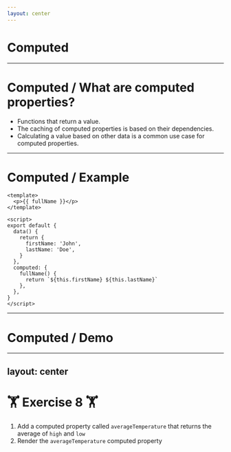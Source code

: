 ```yaml
---
layout: center
---
```


# Computed

---

# Computed / What are computed properties?

- Functions that return a value.
- The caching of computed properties is based on their dependencies.
- Calculating a value based on other data is a common use case for computed properties.

---

# Computed / Example

```vue
<template>
  <p>{{ fullName }}</p>
</template>

<script>
export default {
  data() {
    return {
      firstName: 'John',
      lastName: 'Doe',
    }
  },
  computed: {
    fullName() {
      return `${this.firstName} ${this.lastName}`
    },
  },
}
</script>
```

---

# Computed / Demo

<StackBlitzEmbed id="vue-gy4gsk" file="src/App.vue" />

---
layout: center
---

# 🏋️ Exercise 8 🏋️

1. Add a computed property called `averageTemperature` that returns the average of `high` and `low`
2. Render the `averageTemperature` computed property
